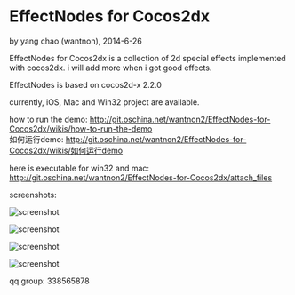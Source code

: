 EffectNodes for Cocos2dx
==========
by yang chao (wantnon), 2014-6-26  

EffectNodes for Cocos2dx is a collection of 2d special effects implemented with cocos2dx. i will add more when i got good effects.  
  
EffectNodes is based on cocos2d-x 2.2.0   
   
currently, iOS, Mac and Win32 project are available.  
  
how to run the demo: http://git.oschina.net/wantnon2/EffectNodes-for-Cocos2dx/wikis/how-to-run-the-demo  
如何运行demo: http://git.oschina.net/wantnon2/EffectNodes-for-Cocos2dx/wikis/如何运行demo  
  
here is executable for win32 and mac: http://git.oschina.net/wantnon2/EffectNodes-for-Cocos2dx/attach_files  
  
screenshots:  
  
![screenshot](http://git.oschina.net/wantnon2/EffectNodes-for-Cocos2dx/raw/master/resource/screenshots/frontPage.png)  
  
![screenshot](http://git.oschina.net/wantnon2/EffectNodes-for-Cocos2dx/raw/master/resource/screenshots/lightningBolt.png)   
  
![screenshot](http://git.oschina.net/wantnon2/EffectNodes-for-Cocos2dx/raw/master/resource/screenshots/break.png)      
    
![screenshot](http://git.oschina.net/wantnon2/EffectNodes-for-Cocos2dx/raw/master/resource/screenshots/normalMapped.png)    
  

qq group: 338565878   
  